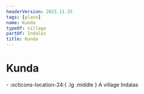 ```yaml
---
headerVersion: 2023.11.25
tags: [place]
name: Kunda
typeOf: village
partOf: Indalas
title: Kunda
---
```

# Kunda
<div class="grid cards ext-narrow-margin ext-one-column" markdown>
-    :octicons-location-24:{ .lg .middle } A village Indalas  
</div>

